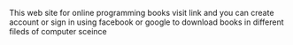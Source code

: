This web site for online programming books
visit link and you can create account or sign in using facebook or google to download books in different fileds of computer sceince
